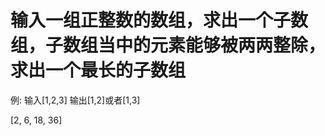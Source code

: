 

# 输入一组正整数的数组，求出一个子数组，子数组当中的元素能够被两两整除，求出一个最长的子数组

  例:
  输入[1,2,3]
  输出[1,2]或者[1,3]

  [2, 6, 18, 36]